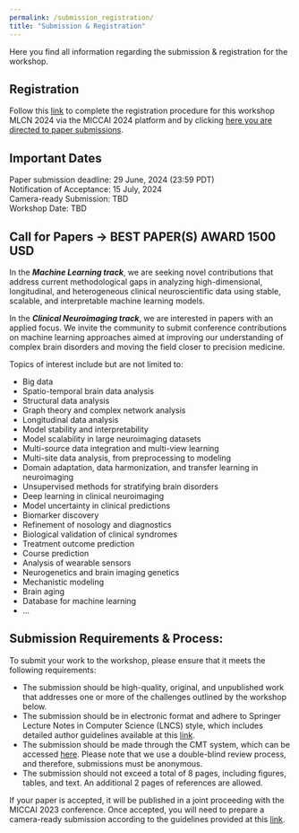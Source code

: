 ```yaml
---
permalink: /submission_registration/
title: "Submission & Registration"
---
```


Here you find all information regarding the submission & registration for the workshop.


## Registration

Follow this [link](https://conferences.miccai.org/2024/en/REGISTRATION.html) to complete the registration procedure for this workshop MLCN 2024 via the MICCAI 2024 platform and by clicking [here you are directed to paper submissions](https://cmt3.research.microsoft.com/MLCN2024).

## Important Dates

Paper submission deadline: 29 June, 2024 (23:59 PDT)
<br>
Notification of Acceptance: 15 July, 2024
<br>
Camera-ready Submission: TBD
<br>
Workshop Date: TBD
<br>

## Call for Papers -> BEST PAPER(S) AWARD 1500 USD 

In the ***Machine Learning track***, we are seeking novel contributions that address current methodological gaps in analyzing high-dimensional, longitudinal, and heterogeneous clinical neuroscientific data using stable, scalable, and interpretable machine learning models.

In the ***Clinical Neuroimaging track***, we are interested in papers with an applied focus. We invite the community to submit conference contributions on machine learning approaches aimed at improving our understanding of complex brain disorders and moving the field closer to precision medicine.

Topics of interest include but are not limited to:
<ul>
    <li>Big data</li>
    <li>Spatio-temporal brain data analysis</li>
    <li>Structural data analysis</li>
    <li>Graph theory and complex network analysis</li>
    <li>Longitudinal data analysis</li>
    <li>Model stability and interpretability</li>
    <li>Model scalability in large neuroimaging datasets</li>
    <li>Multi-source data integration and multi-view learning</li>
    <li>Multi-site data analysis, from preprocessing to modeling</li>
    <li>Domain adaptation, data harmonization, and transfer learning in neuroimaging</li>
    <li>Unsupervised methods for stratifying brain disorders</li>
    <li>Deep learning in clinical neuroimaging</li>
    <li>Model uncertainty in clinical predictions</li>
    <li>Biomarker discovery</li>
    <li>Refinement of nosology and diagnostics</li>
    <li>Biological validation of clinical syndromes</li>
    <li>Treatment outcome prediction</li>
    <li>Course prediction</li>
    <li>Analysis of wearable sensors</li>
    <li>Neurogenetics and brain imaging genetics</li>
    <li>Mechanistic modeling</li>
    <li>Brain aging</li>
    <li>Database for machine learning</li>
    <li>...</li>
</ul>

## Submission Requirements & Process:

To submit your work to the workshop, please ensure that it meets the following requirements:
<ul>
    <li>The submission should be high-quality, original, and unpublished work that addresses one or more of the challenges outlined by the workshop below.</li>
    <li>The submission should be in electronic format and adhere to Springer Lecture Notes in Computer Science (LNCS) style, which includes detailed author guidelines available at this <a href="https://conferences.miccai.org/2024/en/PAPER-SUBMISSION-AND-REBUTTAL-GUIDELINES.html#manuscriptpreparation">link</a>.</li>
    <li>The submission should be made through the CMT system, which can be accessed <a href="https://cmt3.research.microsoft.com/MLCN2024">here</a>. Please note that we use a double-blind review process, and therefore, submissions must be anonymous.</li>
    <li>The submission should not exceed a total of 8 pages, including figures, tables, and text. An additional 2 pages of references are allowed.</li>
</ul>
<p>If your paper is accepted, it will be published in a joint proceeding with the MICCAI 2023 conference. Once accepted, you will need to prepare a camera-ready submission according to the guidelines provided at this <a href="https://mlcnworkshop.github.io/camera_ready">link</a>.</p>
